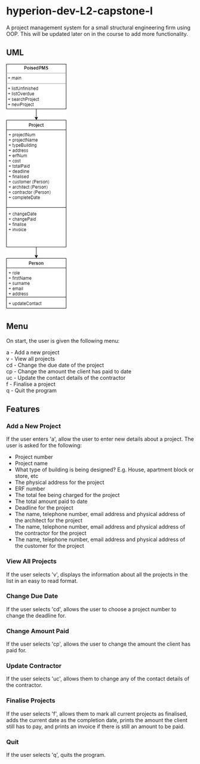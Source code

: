 # hyperion-dev-L2-capstone-I

A project management system for a small structural engineering firm using OOP.
This will be updated later on in the course to add more functionality.

## UML

![UML](/Poised%20UML.jpg "UML")

## Menu

On start, the user is given the following menu:

a  - Add a new project\
v  - View all projects\
cd - Change the due date of the project\
cp - Change the amount the client has paid to date\
uc - Update the contact details of the contractor\
f  - Finalise a project\
q  - Quit the program

## Features

### Add a New Project

If the user enters 'a', allow the user to enter new details about a project.
The user is asked for the following:

- Project number
- Project name
- What type of building is being designed? E.g. House, apartment block or
store, etc
- The physical address for the project
- ERF number
- The total fee being charged for the project
- The total amount paid to date
- Deadline for the project
- The name, telephone number, email address and physical address of the
architect for the project
- The name, telephone number, email address and physical address of the
contractor for the project
- The name, telephone number, email address and physical address of the
customer for the project

### View All Projects

If the user selects 'v', displays the information about all the projects in the
list in an easy to read format.

### Change Due Date

If the user selects 'cd', allows the user to choose a project number to change
the deadline for.

### Change Amount Paid

If the user selects 'cp', allows the user to change the amount the client has
paid for.

### Update Contractor

If the user selects 'uc', allows them to change any of the contact details
of the contractor.

### Finalise Projects

If the user selects 'f', allows them to mark all current projects as finalised,
adds the current date as the completion date, prints the amount the client still
has to pay, and prints an invoice if there is still an amount to be paid.

### Quit

If the user selects 'q', quits the program.
